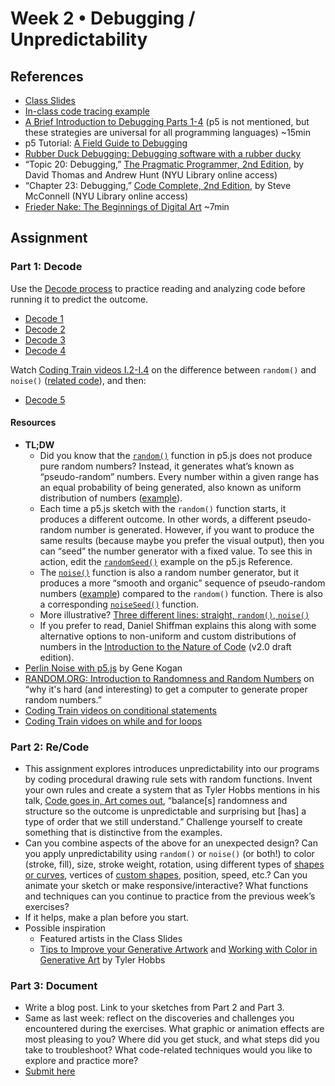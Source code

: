 # Week 2 • Debugging / Unpredictability

## References

- [Class Slides](https://drive.google.com/drive/folders/1CJBvOWjvRA19uFPxTAXgoDglkHBmJadJ?usp=sharing)
- [In-class code tracing example](https://editor.p5js.org/enickles/sketches/8f6Ee2RTb)
- [A Brief Introduction to Debugging Parts 1-4](https://vimeo.com/channels/debugging) (p5 is not mentioned, but these strategies are universal for all programming languages) ~15min
- p5 Tutorial: [A Field Guide to Debugging](https://p5js.org/learn/debugging.html)
- [Rubber Duck Debugging: Debugging software with a rubber ducky](https://rubberduckdebugging.com/)
- “Topic 20: Debugging,” [The Pragmatic Programmer, 2nd Edition](https://bobcat.library.nyu.edu/primo-explore/fulldisplay?docid=nyu_aleph006843771&context=L&vid=NYU&lang=en_US&search_scope=all&adaptor=Local%20Search%20Engine&tab=all&query=any,contains,pragmatic%20programmer&sortby=rank&mode=basic), by David Thomas and Andrew Hunt (NYU Library online access) 
- “Chapter 23: Debugging,” [Code Complete, 2nd Edition](https://bobcat.library.nyu.edu/primo-explore/fulldisplay?docid=nyu_aleph005835845&context=L&vid=NYU&lang=en_US&search_scope=all&adaptor=Local%20Search%20Engine&isFrbr=true&tab=all&query=any,contains,code%20complete&sortby=date&facet=frbrgroupid,include,1147872474&offset=0), by Steve McConnell (NYU Library online access)
- [Frieder Nake: The Beginnings of Digital Art](https://vimeo.com/645548103) ~7min

## Assignment

### Part 1: Decode

Use the [Decode process](https://github.com/ellennickles/code-your-way-s23/blob/main/decode.md) to practice reading and analyzing code before running it to predict the outcome.

- [Decode 1](https://github.com/ellennickles/code-your-way-s23/blob/main/week2/decode1.js)
- [Decode 2](https://github.com/ellennickles/code-your-way-s23/blob/main/week2/decode2.js)
- [Decode 3](https://github.com/ellennickles/code-your-way-s23/blob/main/week2/decode3.js)
- [Decode 4](https://github.com/ellennickles/code-your-way-s23/blob/main/week2/decode4.js)

Watch [Coding Train videos I.2-I.4](https://www.youtube.com/watch?v=Qf4dIN99e2w&list=PLRqwX-V7Uu6bgPNQAdxQZpJuJCjeOr7VD) on the difference between `random()` and `noise()` ([related code](https://editor.p5js.org/codingtrain/collections/qTyT_RX11)), and then:

- [Decode 5](https://github.com/ellennickles/code-your-way-s23/blob/main/week2/decode5.js)

#### Resources

- **TL;DW**
  - Did you know that the [`random()`](https://p5js.org/reference/#/p5/random) function in p5.js does not produce pure random numbers? Instead, it generates what’s known as “pseudo-random” numbers. Every number within a given range has an equal probability of being generated, also known as uniform distribution of numbers ([example](https://editor.p5js.org/enickles/sketches/dC50tsWAF)).
  - Each time a p5.js sketch with the `random()` function starts, it produces a different outcome. In other words, a different pseudo-random number is generated. However, if you want to produce the same results (because maybe you prefer the visual output), then you can “seed” the number generator with a fixed value. To see this in action, edit the [`randomSeed()`](https://p5js.org/reference/#/p5/randomSeed) example on the p5.js Reference. 
  - The [`noise()`](https://p5js.org/reference/#/p5/noise) function is also a random number generator, but it produces a more “smooth and organic” sequence of pseudo-random numbers ([example](https://editor.p5js.org/enickles/sketches/HvjK-H9sw)) compared to the `random()` function. There is also a corresponding [`noiseSeed()`](https://p5js.org/reference/#/p5/noiseSeed) function.
  - More illustrative? [Three different lines: straight, `random()`, `noise()`](https://editor.p5js.org/enickles/sketches/8zBZe9DuZ)
  - If you prefer to read, Daniel Shiffman explains this along with some alternative options to non-uniform and custom distributions of numbers in the [Introduction to the Nature of Code](https://drive.google.com/file/d/1G_16tPKByN9ya6l2Ws58X-OJK1yex9IX/view) (v2.0 draft edition).
- [Perlin Noise with p5.js](http://genekogan.com/code/p5js-perlin-noise/) by Gene Kogan
- [RANDOM.ORG: Introduction to Randomness and Random Numbers](https://www.random.org/randomness/) on “why it's hard (and interesting) to get a computer to generate proper random numbers.”
- [Coding Train videos on conditional statements](https://thecodingtrain.com/tracks/code-programming-with-p5-js/code/3-conditionals/1-conditionals)
- [Coding Train vidoes on while and for loops](https://thecodingtrain.com/tracks/code-programming-with-p5-js/code/4-loops/1-while-for)

### Part 2: Re/Code

- This assignment explores introduces unpredictability into our programs by coding procedural drawing rule sets with random functions. Invent your own rules and create a system that as Tyler Hobbs mentions in his talk, [Code goes in, Art comes out](https://www.youtube.com/watch?v=LBpqoj2nOQo), “balance[s] randomness and structure so the outcome is unpredictable and surprising but [has] a type of order that we still understand.” Challenge yourself to create something that is distinctive from the examples.
- Can you combine aspects of the above for an unexpected design? Can you apply unpredictability using `random()` or `noise()` (or both!) to color (stroke, fill), size, stroke weight, rotation, using different types of [shapes or curves](https://p5js.org/reference/#group-Shape), vertices of [custom shapes](https://p5js.org/reference/#/p5/vertex), position, speed, etc.? Can you animate your sketch or make  responsive/interactive? What functions and techniques can you continue to practice from the previous week’s exercises?
- If it helps, make a plan before you start.
- Possible inspiration
  - Featured artists in the Class Slides
  - [Tips to Improve your Generative Artwork](https://tylerxhobbs.com/essays/2018/tips-to-improve-your-generative-artwork) and [Working with Color in Generative Art](https://tylerxhobbs.com/essays/2016/working-with-color-in-generative-art) by Tyler Hobbs

### Part 3: Document

- Write a blog post. Link to your sketches from Part 2 and Part 3.
- Same as last week: reflect on the discoveries and challenges you encountered during the exercises. What graphic or animation effects are most pleasing to you? Where did you get stuck, and what steps did you take to troubleshoot? What code-related techniques would you like to explore and practice more?
- [Submit here](https://forms.gle/5AgRQUsAeUj8mVNTA)